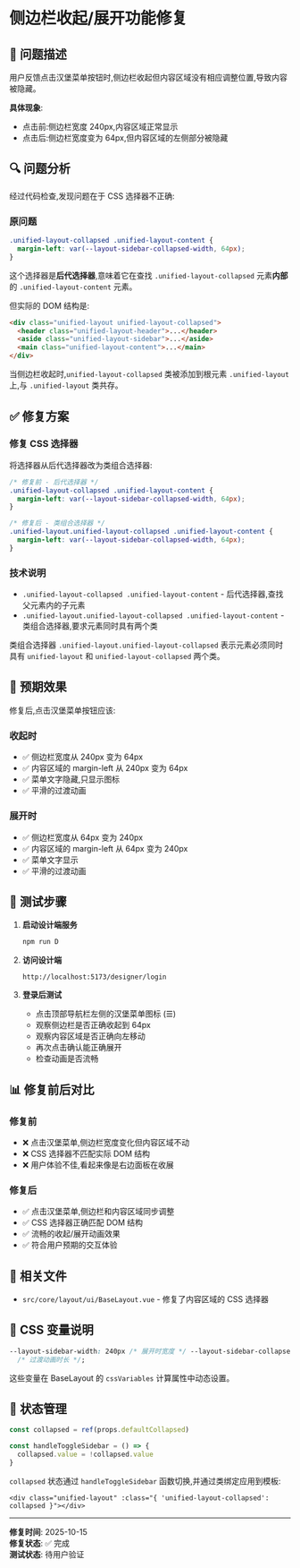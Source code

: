 # 侧边栏收起/展开功能修复

## 🐛 问题描述

用户反馈点击汉堡菜单按钮时,侧边栏收起但内容区域没有相应调整位置,导致内容被隐藏。

**具体现象**:

- 点击前:侧边栏宽度 240px,内容区域正常显示
- 点击后:侧边栏宽度变为 64px,但内容区域的左侧部分被隐藏

## 🔍 问题分析

经过代码检查,发现问题在于 CSS 选择器不正确:

### 原问题

```css
.unified-layout-collapsed .unified-layout-content {
  margin-left: var(--layout-sidebar-collapsed-width, 64px);
}
```

这个选择器是**后代选择器**,意味着它在查找 `.unified-layout-collapsed` 元素**内部**的 `.unified-layout-content` 元素。

但实际的 DOM 结构是:

```html
<div class="unified-layout unified-layout-collapsed">
  <header class="unified-layout-header">...</header>
  <aside class="unified-layout-sidebar">...</aside>
  <main class="unified-layout-content">...</main>
</div>
```

当侧边栏收起时,`unified-layout-collapsed` 类被添加到根元素 `.unified-layout` 上,与 `.unified-layout` 类共存。

## ✅ 修复方案

### 修复 CSS 选择器

将选择器从后代选择器改为类组合选择器:

```css
/* 修复前 - 后代选择器 */
.unified-layout-collapsed .unified-layout-content {
  margin-left: var(--layout-sidebar-collapsed-width, 64px);
}

/* 修复后 - 类组合选择器 */
.unified-layout.unified-layout-collapsed .unified-layout-content {
  margin-left: var(--layout-sidebar-collapsed-width, 64px);
}
```

### 技术说明

- `.unified-layout-collapsed .unified-layout-content` - 后代选择器,查找父元素内的子元素
- `.unified-layout.unified-layout-collapsed .unified-layout-content` - 类组合选择器,要求元素同时具有两个类

类组合选择器 `.unified-layout.unified-layout-collapsed` 表示元素必须同时具有 `unified-layout` 和 `unified-layout-collapsed` 两个类。

## 🎯 预期效果

修复后,点击汉堡菜单按钮应该:

### 收起时

- ✅ 侧边栏宽度从 240px 变为 64px
- ✅ 内容区域的 margin-left 从 240px 变为 64px
- ✅ 菜单文字隐藏,只显示图标
- ✅ 平滑的过渡动画

### 展开时

- ✅ 侧边栏宽度从 64px 变为 240px
- ✅ 内容区域的 margin-left 从 64px 变为 240px
- ✅ 菜单文字显示
- ✅ 平滑的过渡动画

## 🧪 测试步骤

1. **启动设计端服务**

   ```bash
   npm run D
   ```

2. **访问设计端**

   ```
   http://localhost:5173/designer/login
   ```

3. **登录后测试**
   - 点击顶部导航栏左侧的汉堡菜单图标 (☰)
   - 观察侧边栏是否正确收起到 64px
   - 观察内容区域是否正确向左移动
   - 再次点击确认能正确展开
   - 检查动画是否流畅

## 📊 修复前后对比

### 修复前

- ❌ 点击汉堡菜单,侧边栏宽度变化但内容区域不动
- ❌ CSS 选择器不匹配实际 DOM 结构
- ❌ 用户体验不佳,看起来像是右边面板在收展

### 修复后

- ✅ 点击汉堡菜单,侧边栏和内容区域同步调整
- ✅ CSS 选择器正确匹配 DOM 结构
- ✅ 流畅的收起/展开动画效果
- ✅ 符合用户预期的交互体验

## 🔧 相关文件

- `src/core/layout/ui/BaseLayout.vue` - 修复了内容区域的 CSS 选择器

## 📝 CSS 变量说明

```css
--layout-sidebar-width: 240px /* 展开时宽度 */ --layout-sidebar-collapsed-width: 64px /* 收起时宽度 */ --layout-transition-duration: 0.3s
  /* 过渡动画时长 */;
```

这些变量在 BaseLayout 的 `cssVariables` 计算属性中动态设置。

## 🎨 状态管理

```typescript
const collapsed = ref(props.defaultCollapsed)

const handleToggleSidebar = () => {
  collapsed.value = !collapsed.value
}
```

`collapsed` 状态通过 `handleToggleSidebar` 函数切换,并通过类绑定应用到模板:

```vue
<div class="unified-layout" :class="{ 'unified-layout-collapsed': collapsed }"></div>
```

---

**修复时间**: 2025-10-15  
**修复状态**: ✅ 完成  
**测试状态**: 待用户验证

